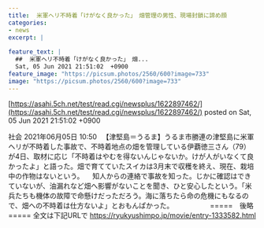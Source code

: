 ```yaml
---
title:  米軍ヘリ不時着「けがなく良かった」　畑管理の男性、現場封鎖に諦め顔  
categories:
- news
excerpt: |
  
feature_text: |
  ##  米軍ヘリ不時着「けがなく良かった」　畑...
  Sat, 05 Jun 2021 21:51:02  +0900
feature_image: "https://picsum.photos/2560/600?image=733"
image: "https://picsum.photos/2560/600?image=733"
---
```


[https://asahi.5ch.net/test/read.cgi/newsplus/1622897462/](https://asahi.5ch.net/test/read.cgi/newsplus/1622897462/)
posted on Sat, 05 Jun 2021 21:51:02  +0900

<!--more-->

社会 2021年06月05日 10:50 　【津堅島＝うるま】うるま市勝連の津堅島に米軍ヘリが不時着した事故で、不時着地点の畑を管理している伊覇徳三さん（79）が4日、取材に応じ「不時着はやむを得ないんじゃないか。けが人がいなくて良かったよ」と語った。畑で育てていたスイカは3月末で収穫を終え、現在、栽培中の作物はないという。 　知人からの連絡で事故を知った。じかに確認はできていないが、油漏れなど畑へ影響がないことを聞き、ひと安心したという。「米兵たちも機体の故障で命懸けだっただろう。海に落ちたら命の危機にもなるので、畑への不時着は仕方ないよ」とおもんぱかった。 　　　　　=====　後略　===== 全文は下記URLで https://ryukyushimpo.jp/movie/entry-1333582.html
